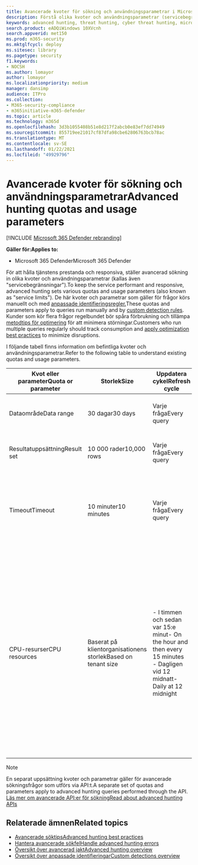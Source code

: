 ```yaml
---
title: Avancerade kvoter för sökning och användningsparametrar i Microsoft 365 Defender
description: Förstå olika kvoter och användningsparametrar (servicebegränsningar) som håller den avancerade söktjänsten responsiv
keywords: advanced hunting, threat hunting, cyber threat hunting, microsoft threat protection, microsoft 365, mtp, m365, search, query, telemetry, schema, kusto, CPU limit, query limit, resources, maximum results, quota, parameters, allocation
search.product: eADQiWindows 10XVcnh
search.appverid: met150
ms.prod: m365-security
ms.mktglfcycl: deploy
ms.sitesec: library
ms.pagetype: security
f1.keywords:
- NOCSH
ms.author: lomayor
author: lomayor
ms.localizationpriority: medium
manager: dansimp
audience: ITPro
ms.collection:
- M365-security-compliance
- m365initiative-m365-defender
ms.topic: article
ms.technology: m365d
ms.openlocfilehash: 3d3b1055408b51e8d217f2abcb0e83ef7dd74949
ms.sourcegitcommit: 855719ee21017cf87dfa98cbe62806763bcb78ac
ms.translationtype: MT
ms.contentlocale: sv-SE
ms.lasthandoff: 01/22/2021
ms.locfileid: "49929796"
---
```

# <a name="advanced-hunting-quotas-and-usage-parameters"></a><span data-ttu-id="29597-104">Avancerade kvoter för sökning och användningsparametrar</span><span class="sxs-lookup"><span data-stu-id="29597-104">Advanced hunting quotas and usage parameters</span></span>

[!INCLUDE [Microsoft 365 Defender rebranding](../includes/microsoft-defender.md)]


<span data-ttu-id="29597-105">**Gäller för:**</span><span class="sxs-lookup"><span data-stu-id="29597-105">**Applies to:**</span></span>
- <span data-ttu-id="29597-106">Microsoft 365 Defender</span><span class="sxs-lookup"><span data-stu-id="29597-106">Microsoft 365 Defender</span></span>

<span data-ttu-id="29597-107">För att hålla tjänstens prestanda och responsiva, ställer avancerad sökning in olika kvoter och användningsparametrar (kallas även "servicebegränsningar").</span><span class="sxs-lookup"><span data-stu-id="29597-107">To keep the service performant and responsive, advanced hunting sets various quotas and usage parameters (also known as "service limits").</span></span> <span data-ttu-id="29597-108">De här kvoter och parametrar som gäller för frågor körs manuellt och med [anpassade identifieringsregler.](custom-detection-rules.md)</span><span class="sxs-lookup"><span data-stu-id="29597-108">These quotas and parameters apply to queries run manually and by [custom detection rules](custom-detection-rules.md).</span></span> <span data-ttu-id="29597-109">Kunder som kör flera frågor regelbundet bör spåra förbrukning och tillämpa [metodtips för optimering](advanced-hunting-best-practices.md) för att minimera störningar.</span><span class="sxs-lookup"><span data-stu-id="29597-109">Customers who run multiple queries regularly should track consumption and [apply optimization best practices](advanced-hunting-best-practices.md) to minimize disruptions.</span></span>

<span data-ttu-id="29597-110">I följande tabell finns information om befintliga kvoter och användningsparametrar.</span><span class="sxs-lookup"><span data-stu-id="29597-110">Refer to the following table to understand existing quotas and usage parameters.</span></span>

| <span data-ttu-id="29597-111">Kvot eller parameter</span><span class="sxs-lookup"><span data-stu-id="29597-111">Quota or parameter</span></span> | <span data-ttu-id="29597-112">Storlek</span><span class="sxs-lookup"><span data-stu-id="29597-112">Size</span></span> | <span data-ttu-id="29597-113">Uppdatera cykel</span><span class="sxs-lookup"><span data-stu-id="29597-113">Refresh cycle</span></span> | <span data-ttu-id="29597-114">Beskrivning</span><span class="sxs-lookup"><span data-stu-id="29597-114">Description</span></span> |
|--|--|--|--|
| <span data-ttu-id="29597-115">Dataområde</span><span class="sxs-lookup"><span data-stu-id="29597-115">Data range</span></span> | <span data-ttu-id="29597-116">30 dagar</span><span class="sxs-lookup"><span data-stu-id="29597-116">30 days</span></span> | <span data-ttu-id="29597-117">Varje fråga</span><span class="sxs-lookup"><span data-stu-id="29597-117">Every query</span></span> | <span data-ttu-id="29597-118">Varje fråga kan slå upp data från de senaste 30 dagarna.</span><span class="sxs-lookup"><span data-stu-id="29597-118">Each query can look up data from up to the past 30 days.</span></span> |
| <span data-ttu-id="29597-119">Resultatuppsättning</span><span class="sxs-lookup"><span data-stu-id="29597-119">Result set</span></span> | <span data-ttu-id="29597-120">10 000 rader</span><span class="sxs-lookup"><span data-stu-id="29597-120">10,000 rows</span></span> | <span data-ttu-id="29597-121">Varje fråga</span><span class="sxs-lookup"><span data-stu-id="29597-121">Every query</span></span> | <span data-ttu-id="29597-122">Varje fråga kan returnera upp till 10 000 poster.</span><span class="sxs-lookup"><span data-stu-id="29597-122">Each query can return up to 10,000 records.</span></span> |
| <span data-ttu-id="29597-123">Timeout</span><span class="sxs-lookup"><span data-stu-id="29597-123">Timeout</span></span> | <span data-ttu-id="29597-124">10 minuter</span><span class="sxs-lookup"><span data-stu-id="29597-124">10 minutes</span></span> | <span data-ttu-id="29597-125">Varje fråga</span><span class="sxs-lookup"><span data-stu-id="29597-125">Every query</span></span> | <span data-ttu-id="29597-126">Varje fråga kan köras i upp till 10 minuter.</span><span class="sxs-lookup"><span data-stu-id="29597-126">Each query can run for up to 10 minutes.</span></span> <span data-ttu-id="29597-127">Om den inte slutförs inom 10 minuter visas ett fel i tjänsten.</span><span class="sxs-lookup"><span data-stu-id="29597-127">If it does not complete within 10 minutes, the service displays an error.</span></span>
| <span data-ttu-id="29597-128">CPU-resurser</span><span class="sxs-lookup"><span data-stu-id="29597-128">CPU resources</span></span> | <span data-ttu-id="29597-129">Baserat på klientorganisationens storlek</span><span class="sxs-lookup"><span data-stu-id="29597-129">Based on tenant size</span></span> | <span data-ttu-id="29597-130">- I timmen och sedan var 15:e minut</span><span class="sxs-lookup"><span data-stu-id="29597-130">- On the hour and then every 15 minutes</span></span><br><span data-ttu-id="29597-131">- Dagligen vid 12 midnatt</span><span class="sxs-lookup"><span data-stu-id="29597-131">- Daily at 12 midnight</span></span> | <span data-ttu-id="29597-132">Tjänsten tillämpar den dagliga kvoten och 15-minuterskvoten separat.</span><span class="sxs-lookup"><span data-stu-id="29597-132">The service enforces the daily and the 15-minute quota separately.</span></span> <span data-ttu-id="29597-133">För varje kvot visas ett [fel i portalen](advanced-hunting-errors.md) när en fråga körs och klientorganisationen har förbrukat över 10 % av tilldelade resurser.</span><span class="sxs-lookup"><span data-stu-id="29597-133">For each quota, the [portal displays an error](advanced-hunting-errors.md) whenever a query runs and the tenant has consumed over 10% of allocated resources.</span></span> <span data-ttu-id="29597-134">Frågor blockeras om klientorganisationen har nått 100 % tills nästa dag eller 15-minuterscykel.</span><span class="sxs-lookup"><span data-stu-id="29597-134">Queries are blocked if the tenant has reached 100% until after the next daily or 15-minute cycle.</span></span> |

>[!NOTE] 
><span data-ttu-id="29597-135">En separat uppsättning kvoter och parametrar gäller för avancerade sökningsfrågor som utförs via API:t.</span><span class="sxs-lookup"><span data-stu-id="29597-135">A separate set of quotas and parameters apply to advanced hunting queries performed through the API.</span></span> [<span data-ttu-id="29597-136">Läs mer om avancerade API:er för sökning</span><span class="sxs-lookup"><span data-stu-id="29597-136">Read about advanced hunting APIs</span></span>](https://docs.microsoft.com/microsoft-365/security/mtp/api-advanced-hunting)

## <a name="related-topics"></a><span data-ttu-id="29597-137">Relaterade ämnen</span><span class="sxs-lookup"><span data-stu-id="29597-137">Related topics</span></span>

- [<span data-ttu-id="29597-138">Avancerade söktips</span><span class="sxs-lookup"><span data-stu-id="29597-138">Advanced hunting best practices</span></span>](advanced-hunting-best-practices.md)
- [<span data-ttu-id="29597-139">Hantera avancerade sökfel</span><span class="sxs-lookup"><span data-stu-id="29597-139">Handle advanced hunting errors</span></span>](advanced-hunting-errors.md)
- [<span data-ttu-id="29597-140">Översikt över avancerad jakt</span><span class="sxs-lookup"><span data-stu-id="29597-140">Advanced hunting overview</span></span>](advanced-hunting-overview.md)
- [<span data-ttu-id="29597-141">Översikt över anpassade identifieringar</span><span class="sxs-lookup"><span data-stu-id="29597-141">Custom detections overview</span></span>](custom-detections-overview.md)